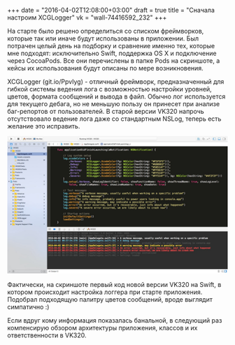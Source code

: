 +++
date = "2016-04-02T12:08:00+03:00"
draft = true
title = "Сначала настроим XCGLogger"
vk = "wall-74416592_232"
+++

На старте было решено определиться со списком фреймворков, которые так или иначе будут использованы в приложении. Был потрачен целый день на подборку и сравнение именно тех, которые мне подходят: исключительно Swift, поддержка OS X и подключение через CocoaPods. Все они перечислены в папке Pods на скриншоте, а кейсы их использования будут описаны по мере возникновения.

XCGLogger (git.io/PpvIyg) - отличный фреймворк, предназначенный для гибкой системы ведения лога с возможностью настройки уровней, цветов, формата сообщений и вывода в файл. Обычно лог используется для текущего дебага, но не меньшую пользу он принесет при анализе баг-репортов от пользователей. В старой версии VK320 напрочь отсутствовало ведение лога даже со стандартным NSLog, теперь есть желание это исправить.

![Код настроки XCGLogger](/images/xcglogger-setup.jpg)

Фактически, на скриншоте первый код новой версии VK320 на Swift, в котором происходит настройка логгера при старте приложения. Подобрал подходящую палитру цветов сообщений, вроде выглядит симпатично :)

Если вдруг кому информация показалась банальной, в следующий раз компенсирую обзором архитектуры приложения, классов и их ответственности в VK320.